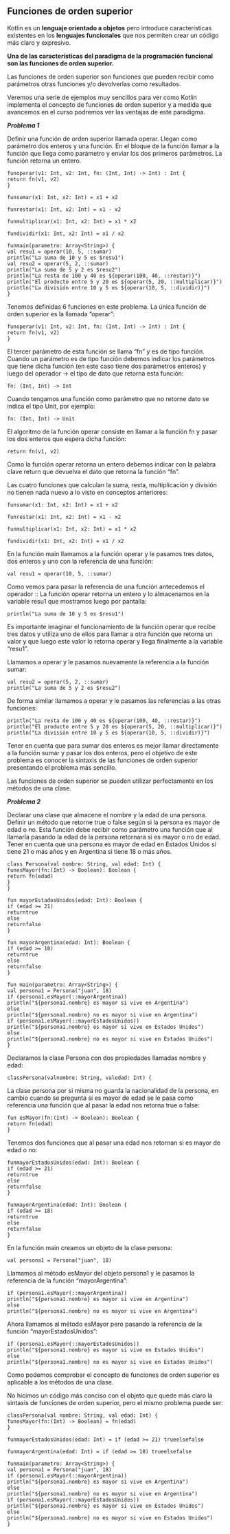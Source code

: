 ## Funciones de orden superior

Kotlin es un **lenguaje orientado a objetos** pero introduce características existentes en los **lenguajes funcionales** que nos permiten crear un código más claro y expresivo.

**Una de las características del paradigma de la programación funcional son las funciones de orden superior.**

Las funciones de orden superior son funciones que pueden recibir como parámetros otras funciones y/o devolverlas como resultados.

Veremos una serie de ejemplos muy sencillos para ver como Kotlin implementa el concepto de funciones de orden superior y a medida que avancemos en el curso podremos ver las ventajas de este paradigma.

***Problema 1***

Definir una función de orden superior llamada operar. Llegan como parámetro dos enteros y una función. En el bloque de la función llamar a la función que llega como parámetro y enviar los dos primeros parámetros.
La función retorna un entero.

```
funoperar(v1: Int, v2: Int, fn: (Int, Int) -> Int) : Int {
return fn(v1, v2)
}

funsumar(x1: Int, x2: Int) = x1 + x2

funrestar(x1: Int, x2: Int) = x1 - x2

funmultiplicar(x1: Int, x2: Int) = x1 * x2

fundividir(x1: Int, x2: Int) = x1 / x2

funmain(parametro: Array<String>) {
val resu1 = operar(10, 5, ::sumar)
println("La suma de 10 y 5 es $resu1")
val resu2 = operar(5, 2, ::sumar)
println("La suma de 5 y 2 es $resu2")
println("La resta de 100 y 40 es ${operar(100, 40, ::restar)}")
println("El producto entre 5 y 20 es ${operar(5, 20, ::multiplicar)}")
println("La división entre 10 y 5 es ${operar(10, 5, ::dividir)}")
}
```

Tenemos definidas 6 funciones en este problema. La única función de orden superior es la llamada “operar”:

```
funoperar(v1: Int, v2: Int, fn: (Int, Int) -> Int) : Int {
return fn(v1, v2)
}
```

El tercer parámetro de esta función se llama “fn” y es de tipo función. Cuando un parámetro es de tipo función debemos indicar los parámetros que tiene dicha función (en este caso tiene dos parámetros enteros) y luego del operador -> el tipo de dato que retorna esta función:

```
fn: (Int, Int) -> Int
```

Cuando tengamos una función como parámetro que no retorne dato se indica el tipo Unit, por ejemplo:

```
fn: (Int, Int) -> Unit
```

El algoritmo de la función operar consiste en llamar a la función fn y pasar los dos enteros que espera dicha función:

```
return fn(v1, v2)
```

Como la función operar retorna un entero debemos indicar con la palabra clave return que devuelva el dato que retorna la función “fn”.

Las cuatro funciones que calculan la suma, resta, multiplicación y división no tienen nada nuevo a lo visto en conceptos anteriores:

```
funsumar(x1: Int, x2: Int) = x1 + x2

funrestar(x1: Int, x2: Int) = x1 - x2

funmultiplicar(x1: Int, x2: Int) = x1 * x2

fundividir(x1: Int, x2: Int) = x1 / x2
```

En la función main llamamos a la función operar y le pasamos tres datos, dos enteros y uno con la referencia de una función:

```
val resu1 = operar(10, 5, ::sumar)
```

Como vemos para pasar la referencia de una función antecedemos el operador ::
La función operar retorna un entero y lo almacenamos en la variable resu1 que mostramos luego por pantalla:

```
println("La suma de 10 y 5 es $resu1")
```

Es importante imaginar el funcionamiento de la función operar que recibe tres datos y utiliza uno de ellos para llamar a otra función que retorna un valor y que luego este valor lo retorna operar y llega finalmente a la variable “resu1”.

Llamamos a operar y le pasamos nuevamente la referencia a la función sumar:

```
val resu2 = operar(5, 2, ::sumar)
println("La suma de 5 y 2 es $resu2")
```

De forma similar llamamos a operar y le pasamos las referencias a las otras funciones:

```
println("La resta de 100 y 40 es ${operar(100, 40, ::restar)}")
println("El producto entre 5 y 20 es ${operar(5, 20, ::multiplicar)}")
println("La división entre 10 y 5 es ${operar(10, 5, ::dividir)}")
```

Tener en cuenta que para sumar dos enteros es mejor llamar directamente a la función sumar y pasar los dos enteros, pero el objetivo de este problema es conocer la sintaxis de las funciones de orden superior presentando el problema más sencillo.

Las funciones de orden superior se pueden utilizar perfectamente en los métodos de una clase.

***Problema 2***

Declarar una clase que almacene el nombre y la edad de una persona. Definir un método que retorne true o false según si la persona es mayor de edad o no. Esta función debe recibir como parámetro una función que al llamarla pasando la edad de la persona retornara si es mayor o no de edad.
Tener en cuenta que una persona es mayor de edad en Estados Unidos si tiene 21 o más años y en Argentina si tiene 18 o más años.

```
class Persona(val nombre: String, val edad: Int) {
funesMayor(fn:(Int) -> Boolean): Boolean {
return fn(edad)
}
}

fun mayorEstadosUnidos(edad: Int): Boolean {
if (edad >= 21)
returntrue
else
returnfalse
}

fun mayorArgentina(edad: Int): Boolean {
if (edad >= 18)
returntrue
else
returnfalse
}

fun main(parametro: Array<String>) {
val persona1 = Persona("juan", 18)
if (persona1.esMayor(::mayorArgentina))
println("${persona1.nombre} es mayor si vive en Argentina")
else
println("${persona1.nombre} no es mayor si vive en Argentina")
if (persona1.esMayor(::mayorEstadosUnidos))
println("${persona1.nombre} es mayor si vive en Estados Unidos")
else
println("${persona1.nombre} no es mayor si vive en Estados Unidos")
}
```

Declaramos la clase Persona con dos propiedades llamadas nombre y edad:

```
classPersona(valnombre: String, valedad: Int) {
```

La clase persona por si misma no guarda la nacionalidad de la persona, en cambio cuando se pregunta si es mayor de edad se le pasa como referencia una función que al pasar la edad nos retorna true o false:

```
fun esMayor(fn:(Int) -> Boolean): Boolean {
return fn(edad)
}
```

Tenemos dos funciones que al pasar una edad nos retornan si es mayor de edad o no:

```
funmayorEstadosUnidos(edad: Int): Boolean {
if (edad >= 21)
returntrue
else
returnfalse
}

funmayorArgentina(edad: Int): Boolean {
if (edad >= 18)
returntrue
else
returnfalse
}
```

En la función main creamos un objeto de la clase persona:

```
val persona1 = Persona("juan", 18)
```

Llamamos al método esMayor del objeto persona1 y le pasamos la referencia de la función “mayorArgentina”:

```
if (persona1.esMayor(::mayorArgentina))
println("${persona1.nombre} es mayor si vive en Argentina")
else
println("${persona1.nombre} no es mayor si vive en Argentina")
```

Ahora llamamos al método esMayor pero pasando la referencia de la función “mayorEstadosUnidos”:

```
if (persona1.esMayor(::mayorEstadosUnidos))
println("${persona1.nombre} es mayor si vive en Estados Unidos")
else
println("${persona1.nombre} no es mayor si vive en Estados Unidos")
```

Como podemos comprobar el concepto de funciones de orden superior es aplicable a los métodos de una clase.

No hicimos un código más conciso con el objeto que quede más claro la sintaxis de funciones de orden superior, pero el mismo problema puede ser:

```
classPersona(val nombre: String, val edad: Int) {
funesMayor(fn:(Int) -> Boolean) = fn(edad)
}

funmayorEstadosUnidos(edad: Int) = if (edad >= 21) trueelsefalse

funmayorArgentina(edad: Int) = if (edad >= 18) trueelsefalse

funmain(parametro: Array<String>) {
val persona1 = Persona("juan", 18)
if (persona1.esMayor(::mayorArgentina))
println("${persona1.nombre} es mayor si vive en Argentina")
else
println("${persona1.nombre} no es mayor si vive en Argentina")
if (persona1.esMayor(::mayorEstadosUnidos))
println("${persona1.nombre} es mayor si vive en Estados Unidos")
else
println("${persona1.nombre} no es mayor si vive en Estados Unidos")
}
```